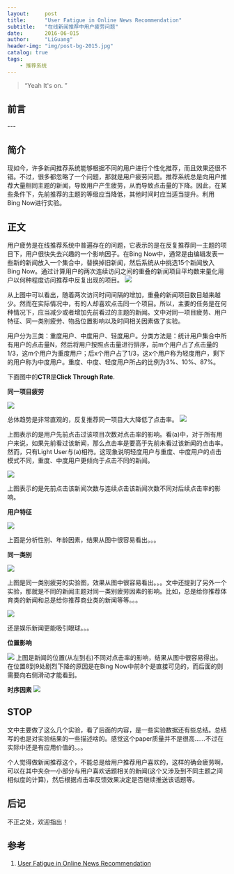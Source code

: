 ```yaml
---
layout:     post
title:      "User Fatigue in Online News Recommendation"
subtitle:   "在线新闻推荐中用户疲劳问题"
date:       2016-06-015
author:     "LiGuang"
header-img: "img/post-bg-2015.jpg"
catalog: true
tags:
    - 推荐系统
---
```


> “Yeah It's on. ”


## 前言


<p id = "build"></p>
---

## 简介
现如今，许多新闻推荐系统能够根据不同的用户进行个性化推荐，而且效果还很不错。不过，很多都忽略了一个问题，那就是用户疲劳问题。推荐系统总是向用户推荐大量相同主题的新闻，导致用户产生疲劳，从而导致点击量的下降。因此，在某些条件下，先前推荐的主题的等级应当降低，其他时间时应当适当提升。利用Bing Now进行实验。
## 正文
用户疲劳是在线推荐系统中普遍存在的问题，它表示的是在反复推荐同一主题的项目下，用户很快失去兴趣的一个影响因子。在Bing Now中，通常是由编辑发表一些新的新闻放入一个集合中，替换掉旧新闻，然后系统从中挑选15个新闻放入Bing Now。通过计算用户的两次连续访问之间的重叠的新闻项目平均数来量化用户以何种程度访问推荐中反复出现的项目。
![](https://raw.githubusercontent.com/CoolIceFire/CoolIceFire.github.io/master/img/20160614/02.png)

从上图中可以看出，随着两次访问时间间隔的增加，重叠的新闻项目数目越来越少。然而在实际情况中，有的人却喜欢点击同一个项目。所以，主要的任务是在何种情况下，应当减少或者增加先前看过的主题的新闻。文中对同一项目疲劳、用户特征、同一类别疲劳、物品位置影响以及时间相关因素做了实验。

用户分为三类：重度用户、中度用户、轻度用户。分类方法是：统计用户集合中所有用户的点击量N，然后将用户按照点击量进行排序，前m个用户占了点击量的1/3，这m个用户为重度用户；后x个用户占了1/3，这x个用户称为轻度用户，剩下的用户称为中度用户。重度、中度、轻度用户所占的比例为3%、10%、87%。

下面图中的**CTR**是**Click Through Rate**.

**同一项目疲劳**

![](https://raw.githubusercontent.com/CoolIceFire/CoolIceFire.github.io/master/img/20160615/01.png)

总体趋势是非常直观的，反复推荐同一项目大大降低了点击率。
![](https://raw.githubusercontent.com/CoolIceFire/CoolIceFire.github.io/master/img/20160615/02.png)

上图表示的是用户先前点击过该项目次数对点击率的影响。看(a)中，对于所有用户来说，如果先前看过该新闻，那么点击率是要高于先前未看过该新闻的点击率。然而，只有Light User与(a)相符。这现象说明轻度用户与重度、中度用户的点击模式不同，重度、中度用户更倾向于点击不同的新闻。

![](https://raw.githubusercontent.com/CoolIceFire/CoolIceFire.github.io/master/img/20160615/03.png)

上图表示的是先前点击该新闻次数与连续点击该新闻次数不同对后续点击率的影响。

**用户特征**

![](https://raw.githubusercontent.com/CoolIceFire/CoolIceFire.github.io/master/img/20160615/04.png)

上面是分析性别、年龄因素，结果从图中很容易看出。。。

**同一类别**

![](https://raw.githubusercontent.com/CoolIceFire/CoolIceFire.github.io/master/img/20160615/05.png)

上图是同一类别疲劳的实验图，效果从图中很容易看出。。。文中还提到了另外一个实验，那就是不同的新闻主题对同一类别疲劳因素的影响。比如，总是给你推荐体育类的新闻和总是给你推荐商业类的新闻等等。。。

![](https://raw.githubusercontent.com/CoolIceFire/CoolIceFire.github.io/master/img/20160615/06.png)

还是娱乐新闻更能吸引眼球。。。

**位置影响**

![](https://raw.githubusercontent.com/CoolIceFire/CoolIceFire.github.io/master/img/20160615/08.png)
上图是新闻的位置(从左到右)不同对点击率的影响，结果从图中很容易得出。在位置8到9处剧烈下降的原因是在Bing Now中前8个是直接可见的，而后面的则需要向右侧滑动才能看到。

**时序因素**
![](https://raw.githubusercontent.com/CoolIceFire/CoolIceFire.github.io/master/img/20160615/07.png)

## STOP

文中主要做了这么几个实验，看了后面的内容，是一些实验数据还有些总结。总结写的也是对实验结果的一些描述啥的。感觉这个paper质量并不是很高……不过在实际中还是有应用价值的。。。

个人觉得做新闻推荐这个，不能总是给用户推荐用户喜欢的，这样的确会疲劳啊，可以在其中夹杂一小部分与用户喜欢话题相关的新闻(这个又涉及到不同主题之间相似度的计算)，然后根据点击率反馈效果决定是否继续推送该话题等。
## 后记

不正之处，欢迎指出！

## 参考
1. [User Fatigue in Online News Recommendation](http://www2016.net/proceedings/proceedings/p1363.pdf)